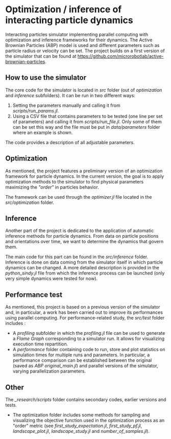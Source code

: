 # Optimization / inference of interacting particle dynamics 

Interacting particles simulator implementing parallel computing with optimization and inference frameworks for their dynamics. The Active Brownian Particles (ABP) model is used and different parameters such as particle radius or velocity can be set. The project builds on a first version of the simulator that can be found at https://github.com/microrobotlab/active-brownian-particles.


## How to use the simulator

The core code for the simulator is located in *src* folder (out of *optimization* and *inference* subfolders). It can be run in two different ways:

 1. Setting the parameters manually and calling it from *scripts/run_params.jl*.
 2. Using a CSV file that contains parameters to be tested (one line per set of parameters) and calling it from *scripts/run_file.jl*. Only some of them can be set this way and the file must be put in *data/parameters* folder where an example is shown.

The code provides a description of all adjustable parameters.


## Optimization 

As mentioned, the project features a preliminary version of an optimization framework for particle dynamics. In the current version, the goal is to apply optimization methods to the simulator to find physical parameters maximizing the *"order"* in particles behavior.

The framework can be used through the *optimizer.jl* file located in the *src/optimization* folder.


## Inference

Another part of the project is dedicated to the application of automatic inference methods for particle dynamics. From data on particle positions and orientations over time, we want to determine the dynamics that govern them.

The main code for this part can be found in the *src/inference* folder. Inference is done on data coming from the simulator itself in which particle dynamics can be changed.  A more detailed description is provided in the *python_sindy.jl* file from which the inference process can be launched (only very simple dynamics were tested for now).


## Performance test 

As mentioned, this project is based on a previous version of the simulator and, in particular, a work has been carried out to improve its performances using parallel computing. For performance-related study, the *src/test* folder includes :

 - A *profiling* subfolder in which the *profiling.jl* file can be used to generate a *Flame Graph* corresponding to a simulator run. It allows for visualizing execution time repartition.
 - A *performance* folder containing code to run, store and plot statistics on simulation times for multiple runs and parameters. In particular, a performance comparison can be established between the original (saved as *ABP original_main.jl*) and parallel versions of the simulator, varying parallelization parameters.


## Other

The *_research/scripts* folder contains secondary codes, earlier versions and tests. 

 - The optimization folder includes some methods for sampling and visualizing the objective function used in the optimization process as an "order" metric (see *first_study_expectation.jl*, *first_study_pf.jl*, *landscape_plot.jl*, *landscape_study.jl* and *number_of_samples.jl*).

